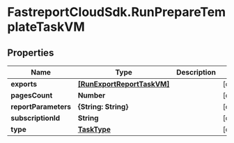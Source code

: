 # FastreportCloudSdk.RunPrepareTemplateTaskVM

## Properties

Name | Type | Description | Notes
------------ | ------------- | ------------- | -------------
**exports** | [**[RunExportReportTaskVM]**](RunExportReportTaskVM.md) |  | [optional] 
**pagesCount** | **Number** |  | [optional] 
**reportParameters** | **{String: String}** |  | [optional] 
**subscriptionId** | **String** |  | [optional] 
**type** | [**TaskType**](TaskType.md) |  | [optional] 



